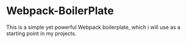 # Webpack-BoilerPlate
This is a simple yet powerful Webpack boilerplate, which i will use as a starting point in my projects. 
